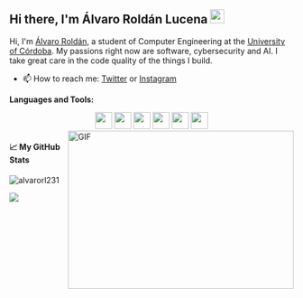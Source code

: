 ## Hi there, I'm Álvaro Roldán Lucena  <img src="https://media.giphy.com/media/hvRJCLFzcasrR4ia7z/giphy.gif" width="25px">

Hi, I'm [Álvaro Roldán](https://github.com/alvarorl231), a student of Computer Engineering at the  [University of Córdoba](http://www.uco.es/). My passions right now are software, cybersecurity and AI. I take great care in the code quality of the things I build.
 
- 📫 How to reach me: [Twitter](https://twitter.com/alvarorl231) or [Instagram](https://instagram.com/alvarorl231)

**Languages and Tools:**  
<div align="center">
 <img src = 'https://github.com/RaghavK16/RaghavK16/blob/master/images/c-original.svg' width='30'/> <img src = 'https://github.com/RaghavK16/RaghavK16/blob/master/images/cpp.svg' width='30'/>  <img src = 'https://upload.wikimedia.org/wikipedia/en/6/68/Oracle_SQL_Developer_logo.svg' height='30'/> <img src = 'https://upload.wikimedia.org/wikipedia/commons/thumb/4/4b/Bash_Logo_Colored.svg/1200px-Bash_Logo_Colored.svg.png' width='30'/> <img src = 'https://github.com/RaghavK16/RaghavK16/blob/master/images/git.svg' width='30'/> <img src = 'https://github.com/RaghavK16/RaghavK16/blob/master/images/python2.png' height='30'/>
</div>

<img align="right" alt="GIF" src="https://github.com/abhisheknaiidu/abhisheknaiidu/blob/master/code.gif?raw=true" width="400" height="280" />

#### 📈 My GitHub Stats

<p align="left"> <img src="https://github-readme-stats.vercel.app/api?username=alvarorl231&show_icons=true&theme=vue" alt="alvarorl231" />

![](https://visitor-badge.glitch.me/badge?page_id=alvarorl231.alvarorl231)
